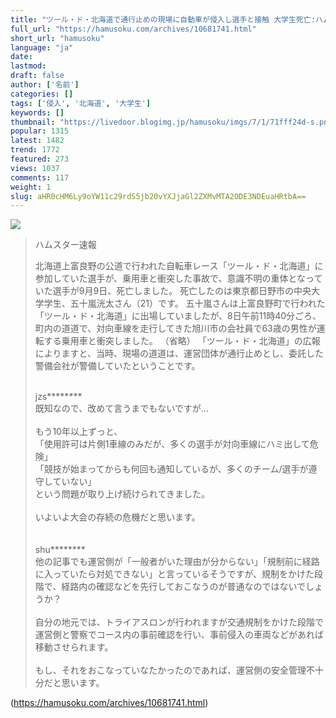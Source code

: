 ```yaml
---
title: "ツール・ド・北海道で通行止めの現場に自動車が侵入し選手と接触 大学生死亡:ハムスター速報"
full_url: "https://hamusoku.com/archives/10681741.html"
short_url: "hamusoku"
language: "ja"
date: 
lastmod: 
draft: false
author: ['名前']
categories: []
tags: ['侵入', '北海道', '大学生']
keywords: []
thumbnail: "https://livedoor.blogimg.jp/hamusoku/imgs/7/1/71fff24d-s.png"
popular: 1315
latest: 1482
trend: 1772
featured: 273
views: 1037
comments: 117
weight: 1
slug: aHR0cHM6Ly9oYW11c29rdS5jb20vYXJjaGl2ZXMvMTA2ODE3NDEuaHRtbA==
---
```


![](https://livedoor.blogimg.jp/hamusoku/imgs/7/1/71fff24d-s.png)

<blockquote><p>ハムスター速報</p><p>北海道上富良野の公道で行われた自転車レース「ツール・ド・北海道」に参加していた選手が、乗用車と衝突した事故で、意識不明の重体となっていた選手が9月9日、死亡しました。 死亡したのは東京都日野市の中央大学学生、五十嵐洸太さん（21）です。 五十嵐さんは上富良野町で行われた「ツール・ド・北海道」に出場していましたが、8日午前11時40分ごろ、町内の道道で、対向車線を走行してきた旭川市の会社員で63歳の男性が運転する乗用車と衝突しました。 （省略） 「ツール・ド・北海道」の広報によりますと、当時、現場の道道は、運営団体が通行止めとし、委託した警備会社が警備していたということです。</p><p><br> jzs********<br> 既知なので、改めて言うまでもないですが…<br> <br> もう10年以上ずっと、<br> 「使用許可は片側1車線のみだが、多くの選手が対向車線にハミ出して危険」<br> 「競技が始まってからも何回も通知しているが、多くのチーム/選手が遵守していない」<br> という問題が取り上げ続けられてきました。<br> <br> いよいよ大会の存続の危機だと思います。<br> <br> <br> shu********<br> 他の記事でも運営側が「一般者がいた理由が分からない」「規制前に経路に入っていたら対処できない」と言っているそうですが、規制をかけた段階で、経路内の確認などを先行しておこなうのが普通なのではないでしょうか？<br> <br> 自分の地元では、トライアスロンが行われますが交通規制をかけた段階で運営側と警察でコース内の事前確認を行い、事前侵入の車両などがあれば移動させられます。<br> <br> もし、それをおこなっていなたかったのであれば、運営側の安全管理不十分だと思います。</p></blockquote>

(https://hamusoku.com/archives/10681741.html)
